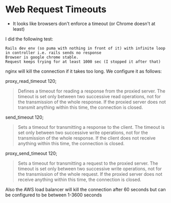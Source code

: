 # Web Request Timeouts

- It looks like browsers don't enforce a timeout (or Chrome doesn't at least)

I did the following test:

```
Rails dev env (so puma with nothing in front of it) with infinite loop in controller i.e. rails sends no response
Browser is google chrome stable.
Request keeps trying for at least 1000 sec (I stopped it after that)
```

nginx will kill the connection if it takes too long. We configure it as follows:

proxy_read_timeout 120;

> Defines a timeout for reading a response from the proxied server. The timeout
> is set only between two successive read operations, not for the transmission
> of the whole response. If the proxied server does not transmit anything within
> this time, the connection is closed.

send_timeout 120;

> Sets a timeout for transmitting a response to the client. The timeout is set
> only between two successive write operations, not for the transmission of the
> whole response. If the client does not receive anything within this time, the
> connection is closed.

proxy_send_timeout 120;

> Sets a timeout for transmitting a request to the proxied server. The timeout
> is set only between two successive write operations, not for the transmission
> of the whole request. If the proxied server does not receive anything within
> this time, the connection is closed.

Also the AWS load balancer will kill the connection after 60 seconds but can be
configured to be between 1-3600 seconds
